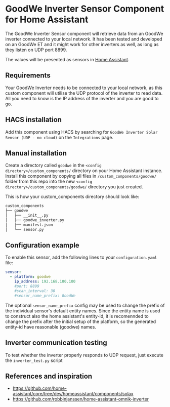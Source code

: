 # GoodWe Inverter Sensor Component for Home Assistant
The GoodWe Inverter Sensor component will retrieve data from an GoodWe inverter connected to your local network.
It has been tested and developed on an GoodWe ET and it might work for other inverters as well, as long as they listen on UDP port 8899.

The values will be presented as sensors in [Home Assistant](https://home-assistant.io/).

## Requirements

Your GoodWe Inverter needs to be connected to your local network, as this custom component will utilise the UDP protocol of the inverter to read data. All you need to know is the IP address of the inverter and you are good to go.

## HACS installation

Add this component using HACS by searching for `GoodWe Inverter Solar Sensor (UDP - no cloud)` on the `Integrations` page.

## Manual installation

Create a directory called `goodwe` in the `<config directory>/custom_components/` directory on your Home Assistant instance.
Install this component by copying all files in `/custom_components/goodwe/` folder from this repo into the new `<config directory>/custom_components/goodwe/` directory you just created.

This is how your custom_components directory should look like:
```bash
custom_components
├── goodwe
│   ├── __init__.py
│   ├── goodwe_inverter.py
│   ├── manifest.json
│   └── sensor.py
```

## Configuration example

To enable this sensor, add the following lines to your `configuration.yaml` file:

``` YAML
sensor:
  - platform: goodwe
    ip_address: 192.168.100.100
    #port: 8899
    #scan_interval: 30
    #sensor_name_prefix: GoodWe
```

The optional `sensor_name_prefix` config may be used to change the prefix of the individual sensor's default entity names. Since the entity name is used to construct also the home assistant's entity-id, it is recomennded to change the prefix after the initial setup of the platform, so the generated entity-id have reasonable (goodwe) names.

## Inverter communication testing

To test whether the inverter properly responds to UDP request, just execute the `inverter_test.py` script

## References and inspiration

- https://github.com/home-assistant/core/tree/dev/homeassistant/components/solax
- https://github.com/robbinjanssen/home-assistant-omnik-inverter
